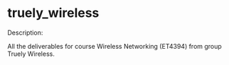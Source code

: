 # truely_wireless

Description:

All the deliverables for course Wireless Networking (ET4394) from group Truely Wireless.
